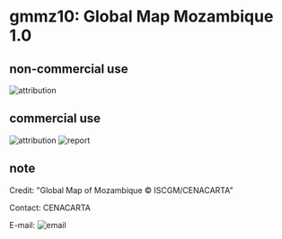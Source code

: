 # gmmz10: Global Map Mozambique 1.0
## non-commercial use
![attribution](https://globalmaps.github.io/globalmaps/attribution.png)
## commercial use
![attribution](https://globalmaps.github.io/globalmaps/attribution.png)  ![report](https://globalmaps.github.io/globalmaps/report.png)

## note
Credit: "Global Map of Mozambique © ISCGM/CENACARTA" 

Contact: CENACARTA 

E-mail: ![email](https://www.iscgm.org/gmd/images/email/mozambique.png)
